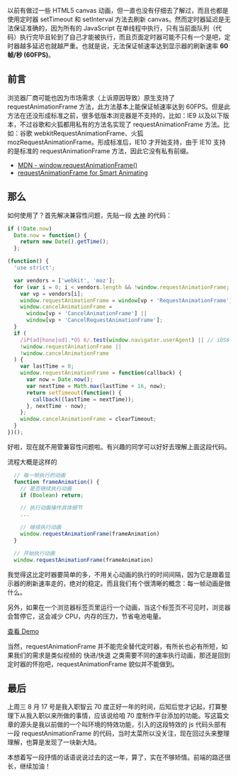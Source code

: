 以前有做过一些 HTML5 canvas 动画，但一直也没有仔细去了解过，而且也都是使用定时器 setTimeout 和 setInterval 方法去刷新 canvas。然而定时器延迟是无法保证准确的，因为所有的 JavaScript 在单线程中执行，只有当前面队列（代码）执行完毕且轮到了自己才能被执行，而且页面定时器可能不只有一个是吧，定时器越多延迟也就越严重。也就是说，无法保证帧速率达到显示器的刷新速率 **60 帧/秒 (60FPS)**。

## 前言

浏览器厂商可能也因为市场需求（上诉原因导致）原生支持了 requestAnimationFrame 方法，此方法基本上能保证帧速率达到 60FPS。但是此方法在还没形成标准之前，很多低版本浏览器是不支持的，比如：IE9 以及以下版本，不过谷歌和火狐都用私有的方法名实现了 requestAnimationFrame 方法。比如：谷歌 webkitRequestAnimationFrame、火狐 mozRequestAnimationFrame。形成标准后，IE10 才开始支持，由于 IE10 支持的是标准的 requestAnimationFrame 方法，因此它没有私有前缀。

- [MDN - window.requestAnimationFrame()](https://developer.mozilla.org/en-US/docs/Web/API/window/requestAnimationFrame/)
- [requestAnimationFrame for Smart Animating](http://www.paulirish.com/2011/requestanimationframe-for-smart-animating/)

## 那么

如何使用了？首先解决兼容性问题，先贴一段 [大神](https://github.com/darius/requestAnimationFrame/) 的代码：

```js
if (!Date.now)
  Date.now = function() {
    return new Date().getTime();
  };

(function() {
  'use strict';

  var vendors = ['webkit', 'moz'];
  for (var i = 0; i < vendors.length && !window.requestAnimationFrame; ++i) {
    var vp = vendors[i];
    window.requestAnimationFrame = window[vp + 'RequestAnimationFrame'];
    window.cancelAnimationFrame =
      window[vp + 'CancelAnimationFrame'] ||
      window[vp + 'CancelRequestAnimationFrame'];
  }
  if (
    /iP(ad|hone|od).*OS 6/.test(window.navigator.userAgent) || // iOS6 is buggy
    !window.requestAnimationFrame ||
    !window.cancelAnimationFrame
  ) {
    var lastTime = 0;
    window.requestAnimationFrame = function(callback) {
      var now = Date.now();
      var nextTime = Math.max(lastTime + 16, now);
      return setTimeout(function() {
        callback((lastTime = nextTime));
      }, nextTime - now);
    };
    window.cancelAnimationFrame = clearTimeout;
  }
})();
```

好啦，现在就不用管兼容性问题啦。有兴趣的同学可以好好去理解上面这段代码。

流程大概是这样的

```js
  // 每一帧执行的动画
  function frameAnimation() {
    // 是否继续执行动画
    if (Boolean) return;

    // 执行动画操作具体细节
    ...

    // 继续执行动画
    window.requestAnimationFrame(frameAnimation)
  }

  // 开始执行动画
  window.requestAnimationFrame(frameAnimation)
```

我觉得这比定时器要简单的多，不用关心动画的执行的时间间隔，因为它是跟着显示器的刷新速率走的，绝对的稳定。而且我们有个很清晰的概念：每一帧动画是做什么。

另外，如果在一个浏览器标签页里运行一个动画，当这个标签页不可见时，浏览器会暂停它，这会减少 CPU，内存的压力，节省电池电量。

[查看 Demo](http://monine.github.io/study/demo/requestAnimationFrame.html/)

当然，requestAnimationFrame 并不能完全替代定时器，有所长也必有所短，如果我们的需求是类似视频的 快进/快退 之类需要不同的速率执行动画，那还是回到定时器的怀抱吧，requestAnimationFrame 貌似并不能做到。

## 最后

上周三 8 月 17 号是我入职智云 70 度正好一年的时间，后知后觉才记起，打算整理下从我入职以来所做的事情，应该说给咱 70 度制作平台添加的功能。写这篇文章的源头是我以前做的一个叫环境的特效功能，引入的这段特效的 js 代码头部有一段 requestAnimationFrame 的代码，当时太菜所以没关注，现在回过头来整理理解，也算是发现了一块新大陆。

本想着写一段抒情的话语说说过去的这一年，算了，实在不够矫情。前端的路还很长，继续加油！
